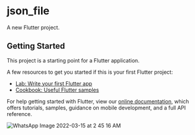 # json_file

A new Flutter project.

## Getting Started

This project is a starting point for a Flutter application.

A few resources to get you started if this is your first Flutter project:

- [Lab: Write your first Flutter app](https://flutter.dev/docs/get-started/codelab)
- [Cookbook: Useful Flutter samples](https://flutter.dev/docs/cookbook)

For help getting started with Flutter, view our
[online documentation](https://flutter.dev/docs), which offers tutorials,
samples, guidance on mobile development, and a full API reference.

![WhatsApp Image 2022-03-15 at 2 45 16 AM](https://user-images.githubusercontent.com/88537392/158267095-0f6a0ee8-1ba9-4f2a-a36d-09cd58d1f35f.jpeg)


